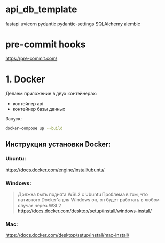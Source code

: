 # api_db_template

fastapi
uvicorn
pydantic
pydantic-settings
SQLAlchemy
alembic

# pre-commit hooks
https://pre-commit.com/

# 1. Docker

Делаем приложение в двух контейнерах:
- контейнер api
- контейнер базы данных

Запуск:
```bash
docker-compose up --build
```

## Инструкция установки Docker:
### **Ubuntu**:

https://docs.docker.com/engine/install/ubuntu/

### **Windows**:

> Должна быть поднята WSL2 с Ubuntu
> Проблема в том, что нативного Docker'a для Windows он, он будет работать в любом случае через WSL2
https://docs.docker.com/desktop/setup/install/windows-install/

### **Mac**:

https://docs.docker.com/desktop/setup/install/mac-install/
